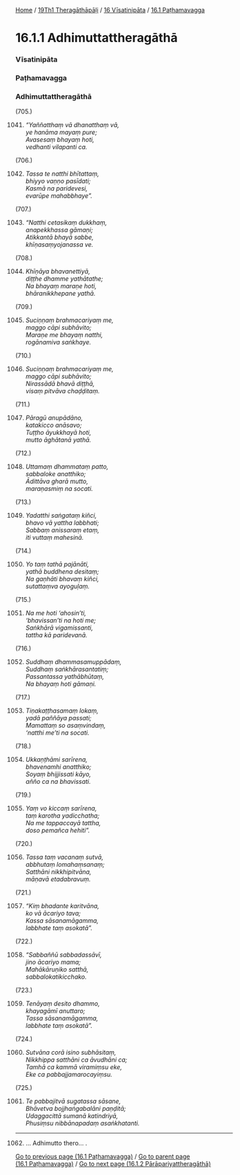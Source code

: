 
[Home](/) / [19Th1 Theragāthāpāḷi](../../../19Th1.md) / [16 Vīsatinipāta](../../16.md) / [16.1 Paṭhamavagga](../16.1.md)

# 16.1.1 Adhimuttattheragāthā

### Vīsatinipāta

### Paṭhamavagga

### Adhimuttattheragāthā

(705.)

1041. _“Yaññatthaṃ vā dhanatthaṃ vā,_  
_ye hanāma mayaṃ pure;_  
_Avasesaṃ bhayaṃ hoti,_  
_vedhanti vilapanti ca._  


(706.)

1042. _Tassa te natthi bhītattaṃ,_  
_bhiyyo vaṇṇo pasīdati;_  
_Kasmā na paridevesi,_  
_evarūpe mahabbhaye”._  


(707.)

1043. _“Natthi cetasikaṃ dukkhaṃ,_  
_anapekkhassa gāmaṇi;_  
_Atikkantā bhayā sabbe,_  
_khīṇasaṃyojanassa ve._  


(708.)

1044. _Khīṇāya bhavanettiyā,_  
_diṭṭhe dhamme yathātathe;_  
_Na bhayaṃ maraṇe hoti,_  
_bhāranikkhepane yathā._  


(709.)

1045. _Suciṇṇaṃ brahmacariyaṃ me,_  
_maggo cāpi subhāvito;_  
_Maraṇe me bhayaṃ natthi,_  
_rogānamiva saṅkhaye._  


(710.)

1046. _Suciṇṇaṃ brahmacariyaṃ me,_  
_maggo cāpi subhāvito;_  
_Nirassādā bhavā diṭṭhā,_  
_visaṃ pitvāva chaḍḍitaṃ._  


(711.)

1047. _Pāragū anupādāno,_  
_katakicco anāsavo;_  
_Tuṭṭho āyukkhayā hoti,_  
_mutto āghātanā yathā._  


(712.)

1048. _Uttamaṃ dhammataṃ patto,_  
_sabbaloke anatthiko;_  
_Ādittāva gharā mutto,_  
_maraṇasmiṃ na socati._  


(713.)

1049. _Yadatthi saṅgataṃ kiñci,_  
_bhavo vā yattha labbhati;_  
_Sabbaṃ anissaraṃ etaṃ,_  
_iti vuttaṃ mahesinā._  


(714.)

1050. _Yo taṃ tathā pajānāti,_  
_yathā buddhena desitaṃ;_  
_Na gaṇhāti bhavaṃ kiñci,_  
_sutattaṃva ayoguḷaṃ._  


(715.)

1051. _Na me hoti ‘ahosin’ti,_  
_‘bhavissan’ti na hoti me;_  
_Saṅkhārā vigamissanti,_  
_tattha kā paridevanā._  


(716.)

1052. _Suddhaṃ dhammasamuppādaṃ,_  
_Suddhaṃ saṅkhārasantatiṃ;_  
_Passantassa yathābhūtaṃ,_  
_Na bhayaṃ hoti gāmaṇi._  


(717.)

1053. _Tiṇakaṭṭhasamaṃ lokaṃ,_  
_yadā paññāya passati;_  
_Mamattaṃ so asaṃvindaṃ,_  
_‘natthi me’ti na socati._  


(718.)

1054. _Ukkaṇṭhāmi sarīrena,_  
_bhavenamhi anatthiko;_  
_Soyaṃ bhijjissati kāyo,_  
_añño ca na bhavissati._  


(719.)

1055. _Yaṃ vo kiccaṃ sarīrena,_  
_taṃ karotha yadicchatha;_  
_Na me tappaccayā tattha,_  
_doso pemañca hehiti”._  


(720.)

1056. _Tassa taṃ vacanaṃ sutvā,_  
_abbhutaṃ lomahaṃsanaṃ;_  
_Satthāni nikkhipitvāna,_  
_māṇavā etadabravuṃ._  


(721.)

1057. _“Kiṃ bhadante karitvāna,_  
_ko vā ācariyo tava;_  
_Kassa sāsanamāgamma,_  
_labbhate taṃ asokatā”._  


(722.)

1058. _“Sabbaññū sabbadassāvī,_  
_jino ācariyo mama;_  
_Mahākāruṇiko satthā,_  
_sabbalokatikicchako._  


(723.)

1059. _Tenāyaṃ desito dhammo,_  
_khayagāmī anuttaro;_  
_Tassa sāsanamāgamma,_  
_labbhate taṃ asokatā”._  


(724.)

1060. _Sutvāna corā isino subhāsitaṃ,_  
_Nikkhippa satthāni ca āvudhāni ca;_  
_Tamhā ca kammā viramiṃsu eke,_  
_Eke ca pabbajjamarocayiṃsu._  


(725.)

1061. _Te pabbajitvā sugatassa sāsane,_  
_Bhāvetva bojjhaṅgabalāni paṇḍitā;_  
_Udaggacittā sumanā katindriyā,_  
_Phusiṃsu nibbānapadaṃ asaṅkhatanti._  


---

1062. … Adhimutto thero… .



[Go to previous page (16.1 Paṭhamavagga)](../16.1.md) / [Go to parent page (16.1 Paṭhamavagga)](../16.1.md) / [Go to next page (16.1.2 Pārāpariyattheragāthā)](16.1.2.md)


